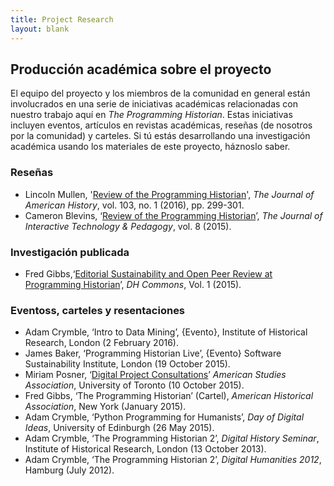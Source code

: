 ```yaml
---
title: Project Research
layout: blank
---
```


## Producción académica sobre el proyecto

El equipo del proyecto y los miembros de la comunidad en general están involucrados en una serie de iniciativas académicas relacionadas con nuestro trabajo aquí en *The Programming Historian*. Estas iniciativas incluyen eventos, artículos en revistas académicas, reseñas (de nosotros por la comunidad) y carteles. Si tú estás desarrollando una investigación académica usando los materiales de este proyecto, háznoslo saber.

### Reseñas


* Lincoln Mullen, '[Review of the Programming Historian]', *The Journal of American History*, vol. 103, no. 1 (2016), pp. 299-301.
* Cameron Blevins, ‘[Review of the Programming Historian]’, *The Journal of Interactive Technology &amp; Pedagogy*, vol. 8 (2015).


### Investigación publicada


* Fred Gibbs,‘[Editorial Sustainability and Open Peer Review at Programming Historian]’, *DH Commons*, Vol. 1 (2015).


### Eventoss, carteles y resentaciones

* Adam Crymble, ‘Intro to Data Mining’, {Evento}, Institute of Historical Research, London (2 February 2016).
* James Baker, ‘Programming Historian Live’, {Evento} Software Sustainability Institute, London (19 October 2015).
* Miriam Posner, ‘[Digital Project Consultations]’ *American Studies Association*, University of Toronto (10 October 2015).
* Fred Gibbs, ‘The Programming Historian’ (Cartel), *American Historical Association*, New York (January 2015).
* Adam Crymble, ‘Python Programming for Humanists’, *Day of Digital Ideas*, University of Edinburgh (26 May 2015).
* Adam Crymble, ‘The Programming Historian 2’, *Digital History Seminar*, Institute of Historical Research, London (13 October 2013).
* Adam Crymble, ‘The Programming Historian 2’, *Digital Humanities 2012*, Hamburg (July 2012).

[Review of the Programming Historian]: http://jah.oxfordjournals.org/content/103/1/299.2.full
[Review of the Programming Historian]: http://jitp.commons.gc.cuny.edu/review-of-the-programming-historian
[Editorial Sustainability and Open Peer Review at Programming Historian]: http://dhcommons.org/journal/issue-1/editorial-sustainability-and-open-peer-review-programming-historian
[Digital Project Consultations]: https://dhatasa2015.wordpress.com/
